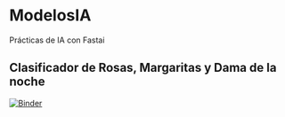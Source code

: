 # ModelosIA
Prácticas de IA con Fastai

## Clasificador de Rosas, Margaritas y Dama de la noche
[![Binder](https://mybinder.org/badge_logo.svg)](https://mybinder.org/v2/gh/Madot10/ModelosIA/master?filepath=classificationFloresTrain.ipynb)
